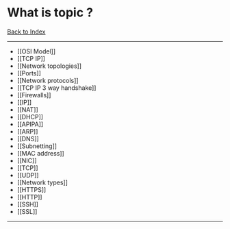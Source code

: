 # What is topic ?
[Back to Index](Index)
- --
- [[OSI Model]]
- [[TCP IP]]
- [[Network topologies]]
- [[Ports]]
- [[Network protocols]]
- [[TCP IP 3 way handshake]]
- [[Firewalls]]
- [[IP]]
- [[NAT]]
- [[DHCP]]
- [[APIPA]]
- [[ARP]]
- [[DNS]]
- [[Subnetting]]
- [[MAC address]]
- [[NIC]]
- [[TCP]]
- [[UDP]]
- [[Network types]]
- [[HTTPS]]
- [[HTTP]]
- [[SSH]]
- [[SSL]]
- - --